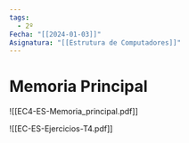 ```yaml
---
tags:
  - 2º
Fecha: "[[2024-01-03]]"
Asignatura: "[[Estrutura de Computadores]]"
---
```

# Memoria Principal

![[EC4-ES-Memoria_principal.pdf]]

![[EC-ES-Ejercicios-T4.pdf]]